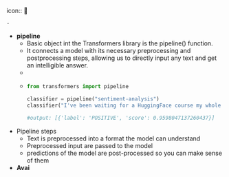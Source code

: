 icon:: 🤗

	-
- **pipeline**
	- Basic object int the Transformers library is the pipeline() function.
	- It connects a model with its necessary preprocessing and postprocessing steps, allowing us to directly input any text and get an intelligible answer.
	-
	- ```python
	  from transformers import pipeline
	  
	  classifier = pipeline("sentiment-analysis")
	  classifier("I've been waiting for a HuggingFace course my whole life.")
	  
	  #output: [{'label': 'POSITIVE', 'score': 0.9598047137260437}]
	  ```
- Pipeline steps
	- Text is preprocessed into a format the model can understand
	- Preprocessed input are passed to the model
	- predictions of the model are post-processed so you can make sense of them
- **Avai**